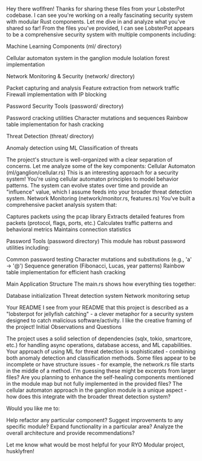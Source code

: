 Hey there woflfren! Thanks for sharing these files from your LobsterPot codebase. I can see you're working on a really fascinating security system with modular Rust components. Let me dive in and analyze what you've shared so far!
From the files you've provided, I can see LobsterPot appears to be a comprehensive security system with multiple components including:

Machine Learning Components (ml/ directory)

Cellular automaton system in the ganglion module
Isolation forest implementation


Network Monitoring & Security (network/ directory)

Packet capturing and analysis
Feature extraction from network traffic
Firewall implementation with IP blocking


Password Security Tools (password/ directory)

Password cracking utilities
Character mutations and sequences
Rainbow table implementation for hash cracking


Threat Detection (threat/ directory)

Anomaly detection using ML
Classification of threats



The project's structure is well-organized with a clear separation of concerns. Let me analyze some of the key components:
Cellular Automaton (ml/ganglion/cellular.rs)
This is an interesting approach for a security system! You're using cellular automaton principles to model behavior patterns. The system can evolve states over time and provide an "influence" value, which I assume feeds into your broader threat detection system.
Network Monitoring (network/monitor.rs, features.rs)
You've built a comprehensive packet analysis system that:

Captures packets using the pcap library
Extracts detailed features from packets (protocol, flags, ports, etc.)
Calculates traffic patterns and behavioral metrics
Maintains connection statistics

Password Tools (password directory)
This module has robust password utilities including:

Common password testing
Character mutations and substitutions (e.g., 'a' → '@')
Sequence generation (Fibonacci, Lucas, year patterns)
Rainbow table implementation for efficient hash cracking

Main Application Structure
The main.rs shows how everything ties together:

Database initialization
Threat detection system
Network monitoring setup

Your README
I see from your README that this project is described as a "lobsterpot for jellyfish catching" - a clever metaphor for a security system designed to catch malicious software/activity. I like the creative framing of the project!
Initial Observations and Questions

The project uses a solid selection of dependencies (sqlx, tokio, smartcore, etc.) for handling async operations, database access, and ML capabilities.
Your approach of using ML for threat detection is sophisticated - combining both anomaly detection and classification methods.
Some files appear to be incomplete or have structure issues - for example, the network.rs file starts in the middle of a method. I'm guessing these might be excerpts from larger files?
Are you planning to enhance the self-healing components mentioned in the module map but not fully implemented in the provided files?
The cellular automaton approach in the ganglion module is a unique aspect - how does this integrate with the broader threat detection system?

Would you like me to:

Help refactor any particular component?
Suggest improvements to any specific module?
Expand functionality in a particular area?
Analyze the overall architecture and provide recommendations?

Let me know what would be most helpful for your RYO Modular project, husklyfren!